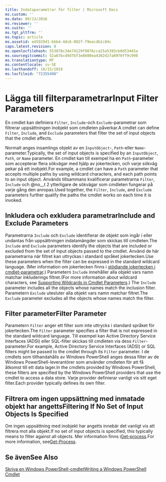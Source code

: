 ```yaml
---
title: Indataparametrar för filter | Microsoft Docs
ms.custom: ''
ms.date: 09/13/2016
ms.reviewer: ''
ms.suite: ''
ms.tgt_pltfrm: ''
ms.topic: article
ms.assetid: e45929d1-bbb4-4dc6-892f-f9eacdb1c84c
caps.latest.revision: 8
ms.openlocfilehash: 553878c34e74129f9876cca25a5393cb0d53445a
ms.sourcegitcommit: 52a67bcd9d7bf3e8600ea4302d1fa8970ff9c998
ms.translationtype: MT
ms.contentlocale: sv-SE
ms.lasthandoff: 10/15/2019
ms.locfileid: "72355498"
---
```

# <a name="input-filter-parameters"></a><span data-ttu-id="313e5-102">Lägga till filterparametrar</span><span class="sxs-lookup"><span data-stu-id="313e5-102">Input Filter Parameters</span></span>

<span data-ttu-id="313e5-103">En cmdlet kan definiera `Filter`, `Include`-och `Exclude`-parametrar som filtrerar uppsättningen inobjekt som cmdleten påverkar.</span><span class="sxs-lookup"><span data-stu-id="313e5-103">A cmdlet can define `Filter`, `Include`, and `Exclude` parameters that filter the set of input objects that the cmdlet affects.</span></span>

<span data-ttu-id="313e5-104">Normalt anges insamlings objekt av en `InputObject`-, `Path`-eller `Name`-parameter.</span><span class="sxs-lookup"><span data-stu-id="313e5-104">Typically, the set of input objects is specified by an `InputObject`, `Path`, or `Name` parameter.</span></span> <span data-ttu-id="313e5-105">En cmdlet kan till exempel ha en `Path`-parameter som accepterar flera sökvägar med hjälp av jokertecken, och varje sökväg pekar på ett inobjekt.</span><span class="sxs-lookup"><span data-stu-id="313e5-105">For example, a cmdlet can have a `Path` parameter that accepts multiple paths by using wildcard characters, and each path points to an input object.</span></span> <span data-ttu-id="313e5-106">Används tillsammans kvalificerar parametrarna `Filter`, `Include` och @no__t 2 ytterligare de sökvägar som cmdleten fungerar på varje gång den anropas.</span><span class="sxs-lookup"><span data-stu-id="313e5-106">Used together, the `Filter`, `Include`, and `Exclude` parameters further qualify the paths the cmdlet works on each time it is invoked.</span></span>

## <a name="include-and-exclude-parameters"></a><span data-ttu-id="313e5-107">Inkludera och exkludera parametrar</span><span class="sxs-lookup"><span data-stu-id="313e5-107">Include and Exclude Parameters</span></span>

<span data-ttu-id="313e5-108">Parametrarna `Include` och `Exclude` identifierar de objekt som ingår i eller undantas från uppsättningen indatamängder som skickas till cmdleten.</span><span class="sxs-lookup"><span data-stu-id="313e5-108">The `Include` and `Exclude` parameters identify the objects that are included or excluded from the set of input objects passed to the cmdlet.</span></span> <span data-ttu-id="313e5-109">Använd de här parametrarna när filtret kan uttryckas i standard språket jokertecken.</span><span class="sxs-lookup"><span data-stu-id="313e5-109">Use these parameters when the filter can be expressed in the standard wildcard language.</span></span> <span data-ttu-id="313e5-110">(Mer information om jokertecken finns i [stödjande jokertecken i cmdlet-parametrar](./supporting-wildcard-characters-in-cmdlet-parameters.md).) Parametern `Include` innehåller alla objekt vars namn matchar inkluderings filtret.</span><span class="sxs-lookup"><span data-stu-id="313e5-110">(For more information about wildcard characters, see [Supporting Wildcards in Cmdlet Parameters](./supporting-wildcard-characters-in-cmdlet-parameters.md).) The `Include` parameter includes all the objects whose names match the inclusion filter.</span></span> <span data-ttu-id="313e5-111">Parametern `Exclude` utesluter alla objekt vars namn matchar filtret.</span><span class="sxs-lookup"><span data-stu-id="313e5-111">The `Exclude` parameter excludes all the objects whose names match the filter.</span></span>

## <a name="filter-parameter"></a><span data-ttu-id="313e5-112">Filter parameter</span><span class="sxs-lookup"><span data-stu-id="313e5-112">Filter Parameter</span></span>

<span data-ttu-id="313e5-113">Parametern `Filter` anger ett filter som inte uttrycks i standard språket för jokertecken.</span><span class="sxs-lookup"><span data-stu-id="313e5-113">The `Filter` parameter specifies a filter that is not expressed in the standard wildcard language.</span></span> <span data-ttu-id="313e5-114">Till exempel kan Active Directory Service Interfaces (ADSI) eller SQL-filter skickas till cmdleten via dess `Filter`-parameter.</span><span class="sxs-lookup"><span data-stu-id="313e5-114">For example, Active Directory Service Interfaces (ADSI) or SQL filters might be passed to the cmdlet through its `Filter` parameter.</span></span> <span data-ttu-id="313e5-115">I de cmdlets som tillhandahålls av Windows PowerShell anges dessa filter av de Windows PowerShell-leverantörer som använder cmdleten för att få åtkomst till ett data lager.</span><span class="sxs-lookup"><span data-stu-id="313e5-115">In the cmdlets provided by Windows PowerShell, these filters are specified by the Windows PowerShell providers that use the cmdlet to access a data store.</span></span> <span data-ttu-id="313e5-116">Varje provider definierar vanligt vis sitt eget filter.</span><span class="sxs-lookup"><span data-stu-id="313e5-116">Each provider typically defines its own filter.</span></span>

## <a name="filtering-if-no-set-of-input-objects-is-specified"></a><span data-ttu-id="313e5-117">Filtrera om ingen uppsättning med inmatade objekt har angetts</span><span class="sxs-lookup"><span data-stu-id="313e5-117">Filtering If No Set of Input Objects Is Specified</span></span>

<span data-ttu-id="313e5-118">Om ingen uppsättning med inobjekt har angetts innebär det vanligt vis att filtrera mot alla objekt.</span><span class="sxs-lookup"><span data-stu-id="313e5-118">If no set of input objects is specified, this typically means to filter against all objects.</span></span> <span data-ttu-id="313e5-119">Mer information finns i[Get-process](/powershell/module/Microsoft.PowerShell.Management/Get-Process).</span><span class="sxs-lookup"><span data-stu-id="313e5-119">For more information, see[Get-Process](/powershell/module/Microsoft.PowerShell.Management/Get-Process).</span></span>

## <a name="see-also"></a><span data-ttu-id="313e5-120">Se även</span><span class="sxs-lookup"><span data-stu-id="313e5-120">See Also</span></span>

[<span data-ttu-id="313e5-121">Skriva en Windows PowerShell-cmdlet</span><span class="sxs-lookup"><span data-stu-id="313e5-121">Writing a Windows PowerShell Cmdlet</span></span>](./writing-a-windows-powershell-cmdlet.md)